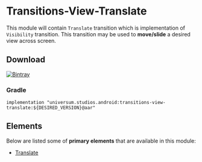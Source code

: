 Transitions-View-Translate
===============

This module will contain `Translate` transition which is implementation of `Visibility` transition.
This transition may be used to **move/slide** a desired view across screen.

## Download ##
[![Bintray](https://api.bintray.com/packages/universum-studios/android/universum.studios.android%3Atransitions/images/download.svg)](https://bintray.com/universum-studios/android/universum.studios.android%3Atransitions/_latestVersion)

### Gradle ###

    implementation "universum.studios.android:transitions-view-translate:${DESIRED_VERSION}@aar"

## Elements ##

Below are listed some of **primary elements** that are available in this module:

- [Translate](https://github.com/universum-studios/android_transitions/blob/master/library-view-translation/src/main/java/universum/studios/android/transition/Translate.java)
